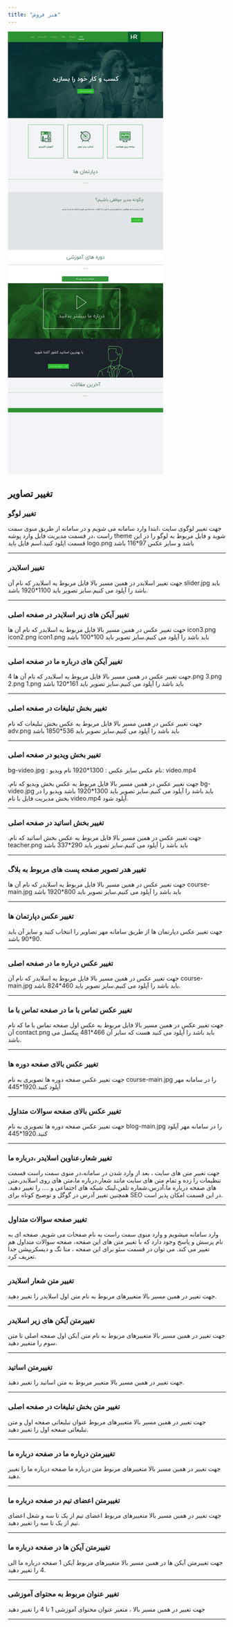 ```yaml
---
title: "هنر فروش"
---
```


![my package](honareforoush.ir.png)

## تغییر تصاویر

### تغییر لوگو

جهت تغییر لوگوی سایت ،ابتدا وارد سامانه می شویم و در سامانه از طریق منوی سمت راست ،در قسمت مدیریت فایل وارد پوشه theme شوید و فایل مربوط به لوگو را در این قسمت اپلود کنید.اسم فایل باید logo.png باشد و سایز عکس 97\*116 باشد

---

### تغییر اسلایدر

جهت تغییر اسلایدر در همین مسیر بالا فایل مربوط یه اسلایدر که نام آن slider.jpg باید باشد را آپلود می کنیم.سایز تصویر باید 1100\*1920 باشد.

---

### تغییر آیکن های زیر اسلایدر در صفحه اصلی

جهت تغییر عکس در همین مسیر بالا فایل مربوط یه اسلایدر که نام آن ها icon3.png icon2.png icon1.png باید باشد را آپلود می کنیم.سایز تصویر باید 100\*100 باشد

---

### تغییر آیکن های درباره ما در صفحه اصلی

جهت تغییر عکس در همین مسیر بالا فایل مربوط یه اسلایدر که نام آن ها
4.png 3.png 2.png 1.png باید باشد را آپلود می کنیم.سایز تصویر باید 161\*120 باشد

---

### تغییر بخش تبلیغات در صفحه اصلی

جهت تغییر عکس در همین مسیر بالا فایل مربوط یه عکس بخش تبلیغات که نام adv.png باید باشد را آپلود می کنیم.سایز تصویر باید 536\*1850 باشد

---

### تغییر بخش ویديو در صفحه اصلی

bg-video.jpg : نام عکس
سایز عکس : 1300\*1920
نام ویديو:
video.mp4

.جهت تغییر عکس در همین مسیر بالا فایل مربوط یه عکس بخش ویديو که نام bg-video.jpg باید باشد را آپلود می کنیم.سایز تصویر باید 1300\*1920 باشد
ویدیو را در بخش مدیریت فایل با نام video.mp4
آپلود شود.

---

### تغییر بخش اساتید در صفحه اصلی

.جهت تغییر عکس در همین مسیر بالا فایل مربوط یه عکس بخش اساتید که نام teacher.png باید باشد را آپلود می کنیم.سایز تصویر باید 290\*337 باشد

---

### تغییر هدر تصویر صفحه پست های مربوط به بلاگ

جهت تغییر عکس در همین مسیر بالا فایل مربوط یه اسلایدر که نام آن ها
course-main.jpg باید باشد را آپلود می کنیم.سایز تصویر باید 800\*1920 باشد

---

### تغییر عکس دپارتمان ها

جهت تغییر عکس دپارتمان ها از طریق سامانه مهر
تصاویر را انتخاب کنید و سایز آن باید 90\*90 باشد.

---

### تغییر عکس درباره ما در صفحه اصلی

جهت تغییر عکس در همین مسیر بالا فایل مربوط یه اسلایدر که نام آن course-main.jpg باید باشد را آپلود می کنیم.سایز تصویر باید 460\*824 باشد.

---

### تغییر عکس تماس با ما در صفحه تماس با ما

جهت تغییر عکس در همین مسیر بالا فایل مربوط یه عکس اول صفحه تماس با ما که نام آن contact.png باید باشد را آپلود می کنید
هست که سایز آن 466\*481 پیکسل می باشد.

---

### تغییر عکس بالای صفحه دوره ها

جهت تغییر عکس صفحه دوره ها
تصویری به نام course-main.jpg را در سامانه مهر آپلود کنید.1920\*445

---

### تغییر عکس بالای صفحه سوالات متداول

جهت تغییر عکس صفحه دوره ها
تصویری به نام blog-main.jpg را در سامانه مهر آپلود کنید.1920\*445

---

### تغییر شعار،عناوین اسلایدر ،درباره ما

جهت تغییر متن های سایت ، بعد از وارد شدن در سامانه،در منوی سمت راست قسمت تنظیمات را زده و تمام متن های سایت مانند شعار،درباره ما،متن های روی اسلایدر،متن های صفحه درباره ما،آدرس،شماره تلفن،لینک شبکه های اجتماعی و .... را تغییر دهید.
همچنین تغییر آدرس در گوگل و توضیح کوتاه برای SEO در این قسمت امکان پذیر است.

---

### تغییر صفحه سوالات متداول

وارد سامانه میشویم و وارد منوی سمت راست به نام صفحات می شویم.
صفحه ای به نام پرسش و پاسخ وجود دارد که با تغییر متن های این صفحه، صفحه سوالات متداول هم تغییر می کند.
می توان در قسمت سئو برای این صفحه ، متا تگ و دیسکریپشن جدا تعریف کرد.

---

### تغییر متن شعار اسلایدر

جهت تغییر در همین مسیر بالا متغییرهای مربوط به نام متن اول اسلایدر را تغییر دهید.

---

### تغییرمتن آیکن های زیر اسلایدر

جهت تغییر در همین مسیر بالا متغییرهای مربوط به نام متن آیکن اول صفحه اصلی تا متن سوم را متغییر دهید.

---

### تغییرمتن اساتید

جهت تغییر در همین مسیر بالا متغییر مربوط به متن اساتید را تغییر دهید.

---

### تغییر متن بخش تبلیغات در صفحه اصلی

جهت تغییر در همین مسیر بالا متغییرهای مربوط عنوان تبلیغاتی صفحه اول
و متن تبلیغاتی صفحه اول
را تغییر دهید.

---

### تغییرمتن درباره ما در صفحه درباره ما

جهت تغییر در همین مسیر بالا متغییرهای مربوط متن درباره ما صفحه درباره ما
را تغییر دهید.

---

### تغییرمتن اعضای تیم در صفحه درباره ما

جهت تغییر در همین مسیر بالا متغییرهای مربوط اعضای تیم از یک تا سه و شغل اعضای تیم از یک تا سه
را تغییر دهید.

---

### تغییرمتن آیکن ها در صفحه درباره ما

جهت تغییرمتن آیکن ها در همین مسیر بالا متغییرهای مربوط آیکن 1 صفحه درباره ما
الی 4
را تغییر دهید.

---

### تغییر عنوان مربوط به محتوای آموزشی

جهت تغییر در همین مسیر بالا ، متغیر عنوان محتوای آموزشی 1 تا 4 را تغییر دهید

---
